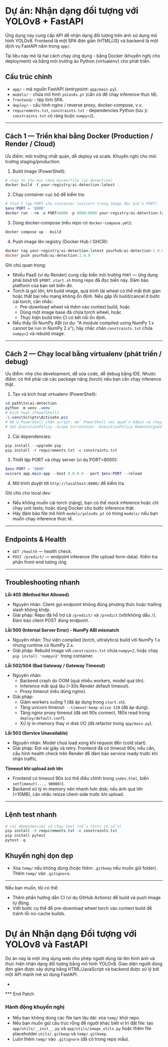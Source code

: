 # Dự án: Nhận dạng đối tượng với YOLOv8 + FastAPI

Ứng dụng này cung cấp API để nhận dạng đối tượng trên ảnh sử dụng mô hình YOLOv8. Frontend là một SPA đơn giản (HTML/JS) và backend là một dịch vụ FastAPI nằm trong `app/`.

Tài liệu này mô tả hai cách chạy ứng dụng - bằng Docker (khuyến nghị cho deployment) và bằng môi trường ảo Python (virtualenv) cho phát triển.

## Cấu trúc chính

- `app/` - mã nguồn FastAPI (entrypoint: `app/main.py`).
- `models/` - chứa mô hình `yolov8s.pt` (cần có để chạy inference thực tế).
- `frontend/` - tệp tĩnh SPA.
- `deploy/` - cấu hình nginx / reverse proxy, docker-compose, v.v.
- `requirements.txt`, `constraints.txt` - dependencies Python (lưu ý: `constraints.txt` có ràng buộc `numpy<2`).

---

## Cách 1 — Triển khai bằng Docker (Production / Render / Cloud)

Ưu điểm: môi trường nhất quán, dễ deploy và scale. Khuyến nghị cho môi trường staging/production.

1) Build image (PowerShell):

```powershell
# chạy từ thư mục chứa Dockerfile (ai-detection)
docker build -t your-registry/ai-detection:latest .
```

2) Chạy container cục bộ để kiểm tra:

```powershell
# thiết lập PORT cho container (uvicorn trong image đọc biến PORT)
$env:PORT = '8000'
docker run --rm -e PORT=8000 -p 8000:8000 your-registry/ai-detection:latest
```

3) Dùng docker-compose (nếu repo có `docker-compose.yml`):

```powershell
docker compose up --build
```

4) Push image lên registry (Docker Hub / GHCR):

```powershell
docker tag your-registry/ai-detection:latest yourhub/ai-detection:1.0.0
docker push yourhub/ai-detection:1.0.0
```

Ghi chú quan trọng:
- Nhiều PaaS (ví dụ Render) cung cấp biến môi trường `PORT` — ứng dụng phải bind tới `$PORT`. `start.sh` trong repo đã đọc biến này. Đảm bảo platform của bạn set biến đó.
- Torch là gói lớn; khi build image, quá trình tải wheel có thể mất thời gian hoặc thất bại nếu mạng không ổn định. Nếu gặp lỗi build/cancel ở bước cài torch, cân nhắc:
  - Pre-download wheel và thêm vào context build, hoặc
  - Dùng một image base đã chứa torch wheel, hoặc
  - Thực hiện build trên CI có kết nối ổn định.
- Nếu thấy lỗi NumPy ABI (ví dụ: "A module compiled using NumPy 1.x cannot be run in NumPy 2.x"), hãy chắc chắn `constraints.txt` chứa `numpy<2` và rebuild image.

---

## Cách 2 — Chạy local bằng virtualenv (phát triển / debug)

Ưu điểm: nhẹ cho development, dễ sửa code, dễ debug bằng IDE. Nhược điểm: có thể phải cài các package nặng (torch) nếu bạn cần chạy inference thật.

1) Tạo và kích hoạt virtualenv (PowerShell):

```powershell
cd path\to\ai-detection
python -m venv .venv
# Kích hoạt (PowerShell)
.\.venv\Scripts\Activate.ps1
# Nếu PowerShell chặn script: mở PowerShell với quyền Admin và chạy:
# Set-ExecutionPolicy -Scope CurrentUser -ExecutionPolicy RemoteSigned
```

2) Cài dependencies:

```powershell
pip install --upgrade pip
pip install -r requirements.txt -c constraints.txt
```

3) Thiết lập PORT và chạy server (ví dụ PORT=8000):

```powershell
$env:PORT = '8000'
uvicorn app.main:app --host 0.0.0.0 --port $env:PORT --reload
```

4) Mở trình duyệt tới `http://localhost:8000/` để kiểm tra.

Ghi chú cho local dev:
- Nếu không muốn cài torch (nặng), bạn có thể mock inference hoặc chỉ chạy unit tests; hoặc dùng Docker cho bước inference thật.
- Hãy đảm bảo file mô hình `models/yolov8s.pt` có trong `models/` nếu bạn muốn chạy inference thực tế.

---

## Endpoints & Health

- `GET /health` — health check.
- `POST /predict/` — endpoint inference (file upload form-data). Kiểm tra phần front-end tương ứng.

---

## Troubleshooting nhanh

**Lỗi 405 (Method Not Allowed)**
- Nguyên nhân: Client gọi endpoint không đúng phương thức hoặc trailing slash không khớp.
- Giải pháp: Repo đã hỗ trợ cả `/predict/` và `/predict` (với/không dấu `/`). Đảm bảo client POST đúng endpoint.

**Lỗi 500 (Internal Server Error) - NumPy ABI mismatch**
- Nguyên nhân: Thư viện compiled (torch, ultralytics) build với NumPy 1.x nhưng runtime có NumPy 2.x.
- Giải pháp: Rebuild image với `constraints.txt` chứa `numpy<2`, hoặc chạy `pip install 'numpy<2'` trong container.

**Lỗi 502/504 (Bad Gateway / Gateway Timeout)**
- Nguyên nhân: 
  - Backend crash do OOM (quá nhiều workers, model quá lớn).
  - Inference mất quá lâu (>30s Render default timeout).
  - Proxy timeout (nếu dùng nginx).
- Giải pháp:
  - Giảm workers xuống 1 (đã áp dụng trong `start.sh`).
  - Tăng uvicorn timeout: `--timeout-keep-alive 120` (đã áp dụng).
  - Tăng nginx proxy timeout (đã set 90s connect, 180s read trong `deploy/default.conf`).
  - Xử lý in-memory thay vì disk I/O (đã refactor trong `app/main.py`).

**Lỗi 503 (Service Unavailable)**
- Nguyên nhân: Model chưa load xong khi request đến (cold start).
- Giải pháp: Đợi vài giây và retry. Frontend đã có timeout 90s; nếu cần, cấu hình health check trên Render để đảm bảo service ready trước khi nhận traffic.

**Timeout khi upload ảnh lớn**
- Frontend có timeout 90s (có thể điều chỉnh trong `index.html`, biến `setTimeout(..., 90000)`).
- Backend xử lý in-memory nên nhanh hơn disk; nếu ảnh quá lớn (>10MB), cân nhắc resize client-side trước khi upload.

---

## Lệnh test nhanh

```powershell
# cài dependencies và chạy test (nếu tests có sẵn)
pip install -r requirements.txt -c constraints.txt
pip install pytest
pytest -q
```

## Khuyến nghị dọn dẹp

- Xóa `temp/` nếu không dùng (hoặc thêm `.gitkeep` nếu muốn giữ folder). Thêm `temp/` vào `.gitignore`.

---

Nếu bạn muốn, tôi có thể:
- Thêm phần hướng dẫn CI (ví dụ GitHub Actions) để build và push image tự động.
- Viết bước cụ thể để pre-download wheel torch vào context build để tránh lỗi no-cache builds.
# Dự án Nhận dạng Đối tượng với YOLOv8 và FastAPI

Dự án này là một ứng dụng web cho phép người dùng tải lên hình ảnh và thực hiện nhận dạng đối tượng bằng mô hình YOLOv8. Giao diện người dùng đơn giản được xây dựng bằng HTML/JavaScript và backend được xử lý bởi một API mạnh mẽ sử dụng FastAPI.

-
*** End Patch
### Hành động khuyến nghị

- Nếu bạn không dùng các file tạm lâu dài: xóa `temp/` khỏi repo.
- Nếu bạn muốn giữ cấu trúc rỗng để người khác biết vị trí đặt file: tạo `app/utils/__init__.py` và `app/utils/image_utils.py` hoặc thêm file placeholder `utils/.gitkeep` và `temp/.gitkeep`.
- Luôn thêm `temp/` vào `.gitignore` (đã có trong repo mẫu).

